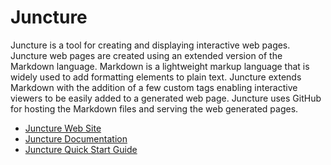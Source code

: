 # Juncture

Juncture is a tool for creating and displaying interactive web pages.  Juncture web pages are created using an extended version of the Markdown language.  Markdown is a lightweight markup language that is widely used to add formatting elements to plain text.  Juncture extends Markdown with the addition of a few custom tags enabling interactive viewers to be easily added to a generated web page.  Juncture uses GitHub for hosting the Markdown files and serving the web generated pages.

- [Juncture Web Site](https://v3.juncture-digital.org)
- [Juncture Documentation](https://v3.juncture-digital.org/#/docs/)
- [Juncture Quick Start Guide](https://v3.juncture-digital.org/#/docs/quick-start)
